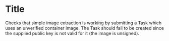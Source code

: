 # Title

Checks that simple image extraction is working by submitting a Task which uses an unverified container image. The Task should fail to be created since the supplied public key is not valid for it (the image is unsigned).